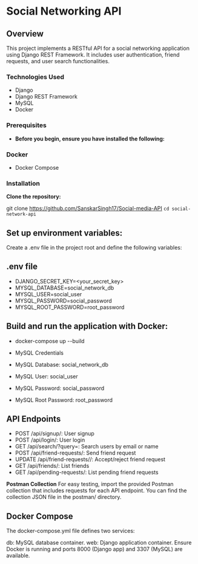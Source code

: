 # Social Networking API
## Overview
This project implements a RESTful API for a social networking application using Django REST Framework. It includes user authentication, friend requests, and user search functionalities.

### Technologies Used
- Django
- Django REST Framework
- MySQL
- Docker

### Prerequisites
- **Before you begin, ensure you have installed the following:**

### Docker
- Docker Compose

### Installation
**Clone the repository:**

git clone https://github.com/SanskarSingh17/Social-media-API
`cd social-network-api`

## Set up environment variables:

Create a .env file in the project root and define the following variables:

## .env file
- DJANGO_SECRET_KEY=<your_secret_key>
- MYSQL_DATABASE=social_network_db
- MYSQL_USER=social_user
- MYSQL_PASSWORD=social_password
- MYSQL_ROOT_PASSWORD=root_password


## Build and run the application with Docker:
- docker-compose up --build

- MySQL Credentials
- MySQL Database: social_network_db
- MySQL User: social_user
- MySQL Password: social_password
- MySQL Root Password: root_password



## API Endpoints
- POST /api/signup/: User signup
- POST /api/login/: User login
- GET /api/search/?query=<query>: Search users by email or name
- POST /api/friend-requests/: Send friend request
- UPDATE /api/friend-requests/<id>/: Accept/reject friend request
- GET /api/friends/: List friends
- GET /api/pending-requests/: List pending friend requests

**Postman Collection**
For easy testing, import the provided Postman collection that includes requests for each API endpoint. You can find the collection JSON file in the postman/ directory.

## Docker Compose
The docker-compose.yml file defines two services:

db: MySQL database container.
web: Django application container.
Ensure Docker is running and ports 8000 (Django app) and 3307 (MySQL) are available.
